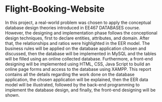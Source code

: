 # Flight-Booking-Website
In this project, a real-world problem was chosen to apply the conceptual database design theories introduced in EE467 DATABASES course. However, the designing and implementation phase follows the conceptional design techniques, first to declare entities, attributes, and domain. After that, the relationships and ratios were highlighted in the EER model. The business rules will be applied on the database application chosen and discussed, then the database will be implemented in MySQL and the tables will be filled using an online collected database. Furthermore, a front-end designing will be implemented using HTML, CSS, Java Script to build an online page forms and access to the database using XAMPP. This report contains all the details regarding the work done on the database application, the chosen application will be explained, then the EER data model will be illustrated, followed by the back-end programming to implement the database design, and finally, the front-end designing will be shown.
